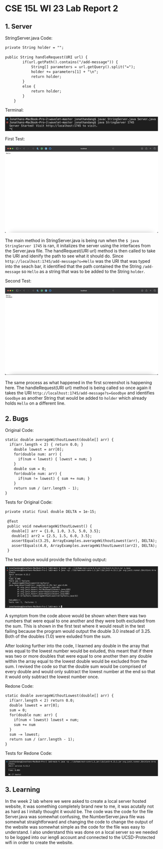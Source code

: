 # CSE 15L WI 23 Lab Report 2

## 1. Server
StringServer.java Code:

```
private String holder = "";

public String handleRequest(URI url) {
        if(url.getPath().contains("/add-message")) {
            String[] parameters = url.getQuery().split("=");
            holder += parameters[1] + "\n";
            return holder;
        }
        else {
            return holder;
        }
    }
 ```
Terminal:

![Image](lab3Server.png)

First Test:

![Image](lab3Hello.png)

The main method in StringServer.java is being run when the `$ java StringServer 1745` is ran, it initalizes the server using the interfaces from the Server.java file. The handRequest(URI url) method is then called to take the URI and idenify the path to see what it should do. Since `http://localhost:1745/add-message?s=Hello` was the URI that was typed into the seach bar, it identified that the path contained the the String `/add-message` so `Hello` as a string that was to be added to the String `holder`.

Second Test:

![Image](lab3Goodbye.png)

The same process as what happened in the first screenshot is happening here. The handleRequest(URI url) method is being called so once again it takes the URI `http://localhost:1745/add-message?s=Goodbye` and identifies `Goodbye` as another String that would be added to `holder` which already holds `Hello` on a different line.

## 2. Bugs
Original Code:
```
static double averageWithoutLowest(double[] arr) {
  if(arr.length < 2) { return 0.0; }
    double lowest = arr[0];
    for(double num: arr) {
      if(num < lowest) { lowest = num; }
    }
    double sum = 0;
    for(double num: arr) {
      if(num != lowest) { sum += num; }
    }
    return sum / (arr.length - 1);
}
```
Tests for Original Code:
```
private static final double DELTA = 1e-15;

 @Test
 public void newAverageWithoutLowest() {
   double[] arr = {1.0, 1.0, 3.5, 5.0, 3.5};
   double[] arr2 = {2.5, 1.5, 6.0, 3.5};
   assertEquals(3.25, ArrayExamples.averageWithoutLowest(arr), DELTA);
   assertEquals(4.0, ArrayExamples.averageWithoutLowest(arr2), DELTA);
 }
```
The test above would provide the following output:

![Image](lab3Failure.png)

A symptom from the code above would be shown when there was two numbers that were equal to one another and they were both excluded from the sum. This is shown in the first test where it would result in the test failing because the program would output the double 3.0 instead of 3.25. Both of the doubles (1.0) were exluded from the sum.

After looking further into the code, I learned any double in the array that was equal to the lowest number would be exluded, this meant that if there was two or more doubles that were equal to one another then any double within the array equal to the lowest double would be excluded from the sum. I revised the code so that the double sum would be comprised of every double and would only subtract the lowest number at the end so that it would only subtract the lowest number once.

Redone Code:

```
static double averageWithoutLowest(double[] arr) {
  if(arr.length < 2) return 0.0;
  double lowest = arr[0];
  sum = 0;
  for(double num: arr) {
    if(num < lowest) lowest = num;
    sum += num
  }
  sum -= lowest;
  return sum / (arr.length - 1);
}
```

Tests for Redone Code:

![Image](lab3Pass.png)

## 3. Learning

In the week 2 lab where we were asked to create a local server hosted website, it was something completely brand new to me, it was acutally not as hard as I initally thought it would be. The code was the code for the file Server.java was somewhat confusing, the NumberServer.java file was somewhat straightforward and changing the code to change the output of the website was somewhat simple as the code for the file was easy to understand. I also understand this was done on a local server so we needed to be logged into our ieng6 account and connected to the UCSD-Protected wifi in order to create the website.


